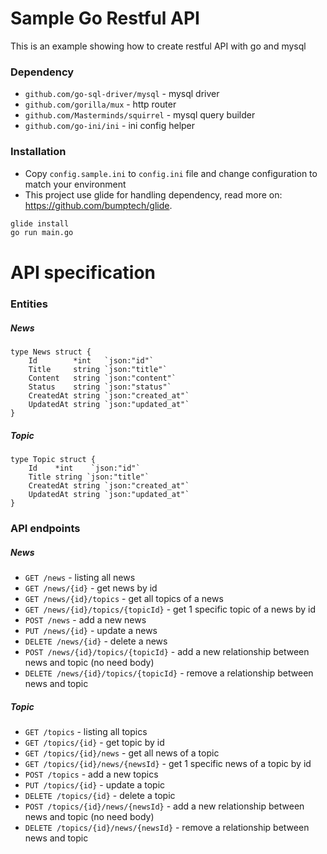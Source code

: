 # Sample Go Restful API
This is an example showing how to create restful API with go and mysql

### Dependency
- `github.com/go-sql-driver/mysql` - mysql driver
- `github.com/gorilla/mux` - http router
- `github.com/Masterminds/squirrel` - mysql query builder
- `github.com/go-ini/ini` - ini config helper

### Installation
- Copy `config.sample.ini` to `config.ini` file and change configuration to match your environment
- This project use glide for handling dependency, read more on: https://github.com/bumptech/glide.
```bash
glide install
go run main.go
```

# API specification
### Entities

##### News
```
type News struct {
	Id        *int   `json:"id"`
	Title     string `json:"title"`
	Content   string `json:"content"`
	Status    string `json:"status"`
	CreatedAt string `json:"created_at"`
	UpdatedAt string `json:"updated_at"`
}
```

##### Topic
```
type Topic struct {
	Id    *int    `json:"id"`
	Title string `json:"title"`
	CreatedAt string `json:"created_at"`
	UpdatedAt string `json:"updated_at"`
}
```

### API endpoints

##### News

- `GET /news` - listing all news
- `GET /news/{id}` - get news by id
- `GET /news/{id}/topics` - get all topics of a news
- `GET /news/{id}/topics/{topicId}` - get 1 specific topic of a news by id
- `POST /news` - add a new news
- `PUT /news/{id}` - update a news
- `DELETE /news/{id}` - delete a news
- `POST /news/{id}/topics/{topicId}` - add a new relationship between news and topic (no need body)
- `DELETE /news/{id}/topics/{topicId}` - remove a relationship between news and topic

##### Topic

- `GET /topics` - listing all topics
- `GET /topics/{id}` - get topic by id
- `GET /topics/{id}/news` - get all news of a topic
- `GET /topics/{id}/news/{newsId}` - get 1 specific news of a topic by id
- `POST /topics` - add a new topics
- `PUT /topics/{id}` - update a topic
- `DELETE /topics/{id}` - delete a topic
- `POST /topics/{id}/news/{newsId}` - add a new relationship between news and topic (no need body)
- `DELETE /topics/{id}/news/{newsId}` - remove a relationship between news and topic